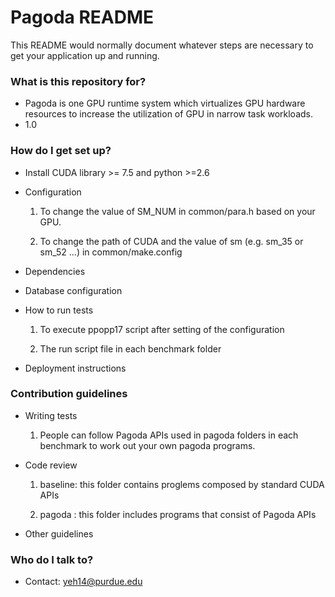 # Pagoda README #

This README would normally document whatever steps are necessary to get your application up and running.

### What is this repository for? ###

* Pagoda is one GPU runtime system which virtualizes GPU hardware resources to increase the utilization of GPU in narrow task workloads. 
* 1.0

### How do I get set up? ###

* Install CUDA library >= 7.5 and python >=2.6
* Configuration

  1.  To change the value of SM_NUM in common/para.h based on your GPU. 
   
  2. To change the path of CUDA and the value of sm (e.g. sm_35 or sm_52 ...) in common/make.config

* Dependencies
* Database configuration
* How to run tests

  1. To execute ppopp17 script after setting of the configuration
  
  2. The run script file in each benchmark folder

* Deployment instructions

### Contribution guidelines ###

* Writing tests

  1. People can follow Pagoda APIs used in pagoda folders in each benchmark to work out your own pagoda programs. 

* Code review

  1. baseline: this folder contains proglems composed by standard CUDA APIs

  2. pagoda : this folder includes programs that consist of Pagoda APIs

* Other guidelines

### Who do I talk to? ###

* Contact: yeh14@purdue.edu